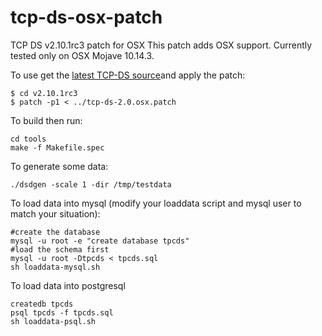 # tcp-ds-osx-patch
TCP DS v2.10.1rc3 patch for OSX 
This patch adds OSX support. Currently tested only on OSX Mojave 10.14.3.

To use get the [latest TCP-DS source](http://www.tpc.org/tpc_documents_current_versions/download_programs/tools-download-request.asp?bm_type=TPC-DS&bm_vers=2.10.1&mode=CURRENT-ONLY)and apply the patch:
```
$ cd v2.10.1rc3
$ patch -p1 < ../tcp-ds-2.0.osx.patch

```

To build then run:
```
cd tools
make -f Makefile.spec
```

To generate some data:
```
./dsdgen -scale 1 -dir /tmp/testdata
```

To load data into mysql (modify your loaddata script and mysql user to match your situation):

```
#create the database
mysql -u root -e "create database tpcds"
#load the schema first
mysql -u root -Dtpcds < tpcds.sql
sh loaddata-mysql.sh
```

To load data into postgresql
```
createdb tpcds
psql tpcds -f tpcds.sql
sh loaddata-psql.sh
```

